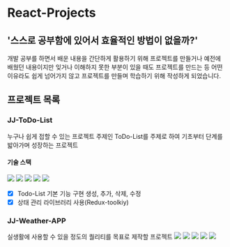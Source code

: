 ﻿# React-Projects
## '스스로 공부함에 있어서 효율적인 방법이 없을까?'
개발 공부를 하면서 배운 내용을 간단하게 활용하기 위해 프로젝트를 만들거나 예전에 배웠던 내용이지만 잊거나 이해하지 못한 부분이 있을 때도 프로젝트를 만드는 등
어떤 이유라도 쉽게 넘어가지 않고 프로젝트를 만들며 학습하기 위해 작성하게 되었습니다.

## 프로젝트 목록
### JJ-ToDo-List
누구나 쉽게 접할 수 있는 프로젝트 주제인 ToDo-List를 주제로 하여 기초부터 단계를 밟아가며 성장하는 프로젝트

#### 기술 스택
<img src="https://img.shields.io/badge/Vite-646CFF?style=for-the-badge&logo=vite&logoColor=black"> <img src="https://img.shields.io/badge/React-61DAFB?style=for-the-badge&logo=react&logoColor=black"> <img src="https://img.shields.io/badge/TypeScript-3178C6?style=for-the-badge&logo=typescript&logoColor=black"> <img src="https://img.shields.io/badge/Tailwind Css-06B6D4?style=for-the-badge&logo=tailwindcss&logoColor=black"> <img src="https://img.shields.io/badge/Redux-764ABC?style=for-the-badge&logo=redux&logoColor=black">


- [x] Todo-List 기본 기능 구현
생성, 추가, 삭제, 수정
- [x] 상태 관리 라이브러리 사용(Redux-toolkiy)

### JJ-Weather-APP
실생활에 사용할 수 있을 정도의 퀄리티를 목표로 제작할 프로젝트
<img src="https://img.shields.io/badge/Vite-646CFF?style=for-the-badge&logo=vite&logoColor=black"> <img src="https://img.shields.io/badge/React-61DAFB?style=for-the-badge&logo=react&logoColor=black"> <img src="https://img.shields.io/badge/TypeScript-3178C6?style=for-the-badge&logo=typescript&logoColor=black"> <img src="https://img.shields.io/badge/Tailwind Css-06B6D4?style=for-the-badge&logo=tailwindcss&logoColor=black"> <img src="https://img.shields.io/badge/Redux-764ABC?style=for-the-badge&logo=redux&logoColor=black">
